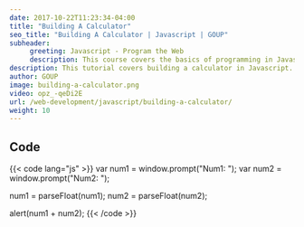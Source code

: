 ```yaml
---
date: 2017-10-22T11:23:34-04:00
title: "Building A Calculator"
seo_title: "Building A Calculator | Javascript | GOUP"
subheader:
     greeting: Javascript - Program the Web
     description: This course covers the basics of programming in Javascript. Work your way through the videos/articles and I'll teach you everything you need to know to make your website more responsive!
description: This tutorial covers building a calculator in Javascript.
author: GOUP
image: building-a-calculator.png
video: opz_-qeDi2E
url: /web-development/javascript/building-a-calculator/
weight: 10
---
```


## Code

{{< code lang="js" >}}
var num1 = window.prompt("Num1: ");
var num2 = window.prompt("Num2: ");

num1 = parseFloat(num1);
num2 = parseFloat(num2);

alert(num1 + num2);
{{< /code >}}